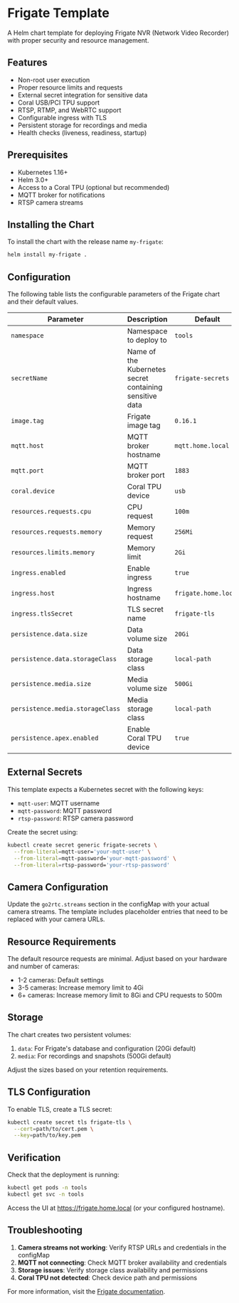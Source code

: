 # Frigate Template

A Helm chart template for deploying Frigate NVR (Network Video Recorder) with proper security and resource management.

## Features

- Non-root user execution
- Proper resource limits and requests
- External secret integration for sensitive data
- Coral USB/PCI TPU support
- RTSP, RTMP, and WebRTC support
- Configurable ingress with TLS
- Persistent storage for recordings and media
- Health checks (liveness, readiness, startup)

## Prerequisites

- Kubernetes 1.16+
- Helm 3.0+
- Access to a Coral TPU (optional but recommended)
- MQTT broker for notifications
- RTSP camera streams

## Installing the Chart

To install the chart with the release name `my-frigate`:

```bash
helm install my-frigate .
```

## Configuration

The following table lists the configurable parameters of the Frigate chart and their default values.

| Parameter | Description | Default |
| --------- | ----------- | ------- |
| `namespace` | Namespace to deploy to | `tools` |
| `secretName` | Name of the Kubernetes secret containing sensitive data | `frigate-secrets` |
| `image.tag` | Frigate image tag | `0.16.1` |
| `mqtt.host` | MQTT broker hostname | `mqtt.home.local` |
| `mqtt.port` | MQTT broker port | `1883` |
| `coral.device` | Coral TPU device | `usb` |
| `resources.requests.cpu` | CPU request | `100m` |
| `resources.requests.memory` | Memory request | `256Mi` |
| `resources.limits.memory` | Memory limit | `2Gi` |
| `ingress.enabled` | Enable ingress | `true` |
| `ingress.host` | Ingress hostname | `frigate.home.local` |
| `ingress.tlsSecret` | TLS secret name | `frigate-tls` |
| `persistence.data.size` | Data volume size | `20Gi` |
| `persistence.data.storageClass` | Data storage class | `local-path` |
| `persistence.media.size` | Media volume size | `500Gi` |
| `persistence.media.storageClass` | Media storage class | `local-path` |
| `persistence.apex.enabled` | Enable Coral TPU device | `true` |

## External Secrets

This template expects a Kubernetes secret with the following keys:

- `mqtt-user`: MQTT username
- `mqtt-password`: MQTT password
- `rtsp-password`: RTSP camera password

Create the secret using:

```bash
kubectl create secret generic frigate-secrets \
  --from-literal=mqtt-user='your-mqtt-user' \
  --from-literal=mqtt-password='your-mqtt-password' \
  --from-literal=rtsp-password='your-rtsp-password'
```

## Camera Configuration

Update the `go2rtc.streams` section in the configMap with your actual camera streams. The template includes placeholder entries that need to be replaced with your camera URLs.

## Resource Requirements

The default resource requests are minimal. Adjust based on your hardware and number of cameras:

- 1-2 cameras: Default settings
- 3-5 cameras: Increase memory limit to 4Gi
- 6+ cameras: Increase memory limit to 8Gi and CPU requests to 500m

## Storage

The chart creates two persistent volumes:

1. `data`: For Frigate's database and configuration (20Gi default)
2. `media`: For recordings and snapshots (500Gi default)

Adjust the sizes based on your retention requirements.

## TLS Configuration

To enable TLS, create a TLS secret:

```bash
kubectl create secret tls frigate-tls \
  --cert=path/to/cert.pem \
  --key=path/to/key.pem
```

## Verification

Check that the deployment is running:

```bash
kubectl get pods -n tools
kubectl get svc -n tools
```

Access the UI at https://frigate.home.local (or your configured hostname).

## Troubleshooting

1. **Camera streams not working**: Verify RTSP URLs and credentials in the configMap
2. **MQTT not connecting**: Check MQTT broker availability and credentials
3. **Storage issues**: Verify storage class availability and permissions
4. **Coral TPU not detected**: Check device path and permissions

For more information, visit the [Frigate documentation](https://docs.frigate.video/).